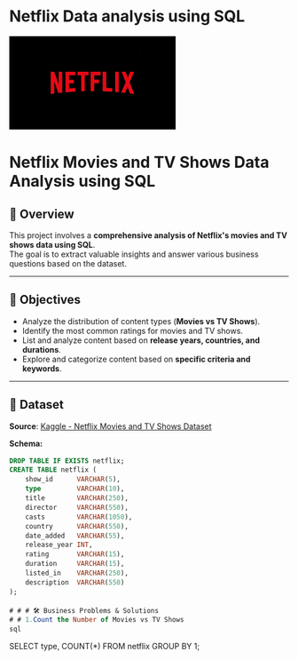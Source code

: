 # Netflix Data analysis using SQL
![Netflix](https://github.com/Vinayaak42/Netflix-Data-analysis-using-SQL-/blob/main/netflix.png)

# Netflix Movies and TV Shows Data Analysis using SQL

## 📌 Overview
This project involves a **comprehensive analysis of Netflix's movies and TV shows data using SQL**.  
The goal is to extract valuable insights and answer various business questions based on the dataset.

---

## 🎯 Objectives
- Analyze the distribution of content types (**Movies vs TV Shows**).
- Identify the most common ratings for movies and TV shows.
- List and analyze content based on **release years, countries, and durations**.
- Explore and categorize content based on **specific criteria and keywords**.

---

## 📂 Dataset
**Source**: [Kaggle - Netflix Movies and TV Shows Dataset](https://www.kaggle.com/shivamb/netflix-shows)  

**Schema:**
```sql
DROP TABLE IF EXISTS netflix;
CREATE TABLE netflix (
    show_id      VARCHAR(5),
    type         VARCHAR(10),
    title        VARCHAR(250),
    director     VARCHAR(550),
    casts        VARCHAR(1050),
    country      VARCHAR(550),
    date_added   VARCHAR(55),
    release_year INT,
    rating       VARCHAR(15),
    duration     VARCHAR(15),
    listed_in    VARCHAR(250),
    description  VARCHAR(550)
);

# # # 🛠 Business Problems & Solutions
# # 1.Count the Number of Movies vs TV Shows
sql

```
SELECT type, COUNT(*) 
FROM netflix 
GROUP BY 1;

```
